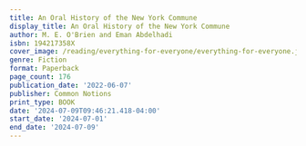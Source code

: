 ```yaml
---
title: An Oral History of the New York Commune
display_title: An Oral History of the New York Commune
author: M. E. O'Brien and Eman Abdelhadi
isbn: 194217358X
cover_image: /reading/everything-for-everyone/everything-for-everyone.jpg
genre: Fiction
format: Paperback
page_count: 176
publication_date: '2022-06-07'
publisher: Common Notions
print_type: BOOK
date: '2024-07-09T09:46:21.418-04:00'
start_date: '2024-07-01'
end_date: '2024-07-09'
---
```


